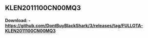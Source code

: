 ## KLEN2011100CN00MQ3
#### Download: - https://github.com/DontBuyBlackShark/3/releases/tag/FULLOTA-KLEN2011100CN00MQ3
